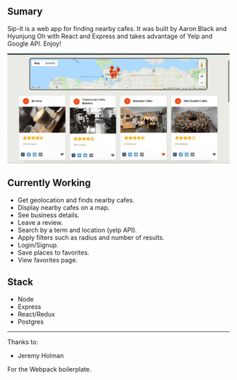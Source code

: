 ## Sumary

Sip-It is a web app for finding nearby cafes. It was built by Aaron Black and Hyunjung Oh with React and Express and takes advantage of Yelp and Google API. Enjoy!

![alt tag](https://github.com/ab218/sipit/blob/master/src/Images/sip-it.gif)

## Currently Working
- Get geolocation and finds nearby cafes.
- Display nearby cafes on a map.
- See business details.
- Leave a review.
- Search by a term and location (yelp API).
- Apply filters such as radius and number of results.
- Login/Signup.
- Save places to favorites.
- View favorites page.

## Stack
- Node
- Express
- React/Redux
- Postgres

---

Thanks to:

* Jeremy Holman

For the Webpack boilerplate.


